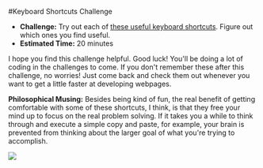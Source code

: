 #Keyboard Shortcuts Challenge

* **Challenge:** Try out each of [these useful keyboard shortcuts](https://github.com/christensenacademy/christensen-academy/blob/master/modules/html-basics/textpages/useful-keyboard-shortcuts.md). Figure out which ones you find useful.
* **Estimated Time:** 20 minutes

I hope you find this challenge helpful. Good luck! You'll be doing a lot of coding in the challenges to come. If you don't remember these after this challenge, no worries! Just come back and check them out whenever you want to get a little faster at developing webpages.

**Philosophical Musing:** Besides being kind of fun, the real benefit of getting comfortable with some of these shortcuts, I think, is that they free your mind up to focus on the real problem solving. If it takes you a while to think through and execute a simple copy and paste, for example, your brain is prevented from thinking about the larger goal of what you're trying to accomplish.

![](http://christensenacademy.org/img/signature.png)
